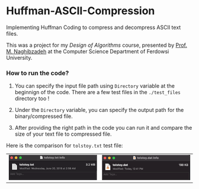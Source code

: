 # Huffman-ASCII-Compression
Implementing Huffman Coding to compress and decompress ASCII text files.

This was a project for my <i>Design of Algorithms</i> course, presented by <a href="https://scholar.google.com/citations?user=7IWqCdsAAAAJ&hl=en">Prof. M. Naghibzadeh</a> at the Computer Science Department of Ferdowsi University.

<h3>How to run the code?</h3>

1. You can specify the input file path using <code>Directory</code> variable at the beginnign of the code. There are a few test files in the <code>./test_files</code> directory too !

2. Under the <code>Directory</code> variable, you can specify the output path for the binary/compressed file.


3. After providing the right path in the code you can run it and compare the size of your text file to compressed file.

Here is the comparison for <code>tolstoy.txt</code> test file:
<table>
  <tr>
    <td>
      <img src="https://github.com/armanghoreshi/Huffman-ASCII-Compression/blob/main/readme_images/Screen%20Shot%202021-02-24%20at%201.05.35%20PM.png">
    </td>
    <td>
      <img src="https://github.com/armanghoreshi/Huffman-ASCII-Compression/blob/main/readme_images/Screen%20Shot%202021-02-24%20at%201.05.56%20PM.png"
    </td>
  </tr>
</table>
